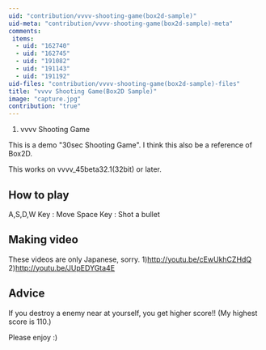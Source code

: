 ```yaml
---
uid: "contribution/vvvv-shooting-game(box2d-sample)"
uid-meta: "contribution/vvvv-shooting-game(box2d-sample)-meta"
comments: 
 items: 
  - uid: "162740"
  - uid: "162745"
  - uid: "191082"
  - uid: "191143"
  - uid: "191192"
uid-files: "contribution/vvvv-shooting-game(box2d-sample)-files"
title: "vvvv Shooting Game(Box2D Sample)"
image: "capture.jpg"
contribution: "true"
---
```


1.  vvvv Shooting Game
This is a demo "30sec Shooting Game".
I think this also be a reference of Box2D.

This works on vvvv_45beta32.1(32bit) or later.

##  How to play
A,S,D,W Key : Move
Space Key : Shot a bullet

##  Making video
These videos are only Japanese, sorry.
1)http://youtu.be/cEwUkhCZHdQ
2)http://youtu.be/JUpEDYGta4E

##  Advice
If you destroy a enemy near at yourself, you get higher score!!
(My highest score is 110.)

Please enjoy :)